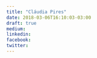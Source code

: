 ```yaml
---
title: "Cláudia Pires"
date: 2018-03-06T16:10:03-03:00
draft: true
medium:
linkedin:
facebook:
twitter:
---
```

